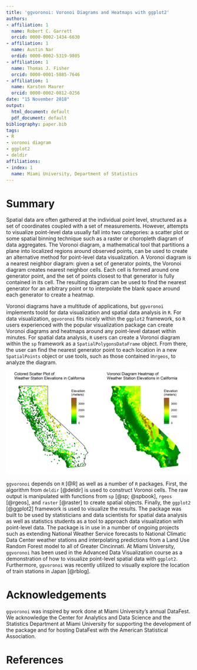 ```yaml
---
title: 'ggvoronoi: Voronoi Diagrams and Heatmaps with ggplot2'
authors:
- affiliation: 1
  name: Robert C. Garrett
  orcid: 0000-0002-1434-6630
- affiliation: 1
  name: Austin Nar
  ordid: 0000-0002-5319-9805
- affiliation: 1
  name: Thomas J. Fisher
  orcid: 0000-0001-5885-7646
- affiliation: 1
  name: Karsten Maurer
  orcid: 0000-0002-0812-0256
date: "15 November 2018"
output:
  html_document: default
  pdf_document: default
bibliography: paper.bib
tags:
- R
- voronoi diagram
- ggplot2
- deldir
affiliations:
- index: 1
  name: Miami University, Department of Statistics
---
```


# Summary


Spatial data are often gathered at the individual point level, structured as a set of coordinates coupled with a set of measurements. However, attempts to visualize point-level data usually fall into two categories: a scatter plot or some spatial binning technique such as a raster or choropleth diagram of data aggregates. The Voronoi diagram, a mathematical tool that partitions a plane into localized regions around observed points, can be used to create an alternative method for point-level data visualization. A Voronoi diagram is a nearest neighbor diagram: given a set of generator points, the Voronoi diagram creates nearest neighbor cells. Each cell is formed around one generator point, and the set of points closest to that generator is fully contained in its cell. The resulting diagram can be used to find the nearest generator for an arbitrary point or to interpolate the blank space around each generator to create a heatmap.

Voronoi diagrams have a multitude of applications, but ``ggvoronoi`` implements toold for data visualization and spatial data analysis in ``R``. For data visualization, ``ggvoronoi`` fits nicely within the ``ggplot2`` framework, so ``R`` users experienced with the popular visualization package can create Voronoi diagrams and heatmaps around any point-level dataset within minutes. For spatial data analysis, ``R`` users can create a Voronoi diagram within the ``sp`` framework as a ``SpatialPolygonsDataFrame`` object. From there, the user can find the nearest generator point to each location in a new ``SpatialPoints`` object or use tools, such as those contained in``rgeos``, to analyze the diagram.

![Comparison of a colored scatter plot and Voronoi diagram heatmap. The data containing the National Climatic Data Center weather station coordinates and elevations are included in the package, and the code for this plot is in the package vignette.](california.jpeg)

``ggvoronoi`` depends on ``R`` [@R] as well as a number of ``R`` packages. First, the algorithm from ``deldir`` [@deldir] is used to construct Voronoi cells. The raw output is manipulated with functions from ``sp`` [@sp; @spbook], ``rgeos`` [@rgeos], and ``raster`` [@raster] to create spatial objects. Finally, the ``ggplot2`` [@ggplot2] framework is used to visualize the results. The package was built to be used by statisticians and data scientists for spatial data analysis as well as statistics students as a tool to approach data visualization with point-level data. The package is in use in a number of ongoing projects such as extending National Weather Service forecasts to National Climatic Data Center weather stations and interpolating predictions from a Land Use Random Forest model to all of Greater Cincinnati. At Miami University, ``ggvoronoi`` has been used in the Advanced Data Visualization course as a demonstration of how to visualize point-level spatial data with ``ggplot2``. Furthermore, ``ggvoronoi`` was recently utilized to visually explore the location of train stations in Japan [@rblog]. 


# Acknowledgements


``ggvoronoi`` was inspired by work done at Miami University’s annual DataFest. We acknowledge the Center for Analytics and Data Science and the Statistics Department at Miami University for supporting the development of the package and for hosting DataFest with the American Statistical Association. 


# References

